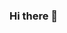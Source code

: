 ### Hi there 👋

<!--
- 👋 Hi, I’m Md. Mainul Islam Tahim
- 👀 I’m interested in Competitive Programming & Softwear Engineering
- 🌱 I’m currently learning Computer Science Fundamentals and Programming 
- 💞️ I’m looking to collaborate on Interesting Projects
- 📫 How to reach me - tahimislam16@gmail.com , islam1907097@stud.kuet.ac.bd
-->

